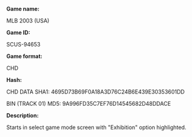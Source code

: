 **Game name:**

MLB 2003 (USA)

**Game ID:**

SCUS-94653

**Game format:**

CHD

**Hash:**

CHD DATA SHA1: 4695D73B69F0A18A3D76C24B6E439E30353601DD

BIN (TRACK 01) MD5: 9A996FD35C7EF76D14545682D48DDACE

**Description:**

Starts in select game mode screen with "Exhibition" option highlighted.